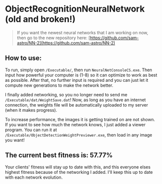 # ObjectRecognitionNeuralNetwork (old and broken!)
> If you want the newest neural networks that I am working on now, then go to the new repository here: [https://github.com/sam-astro/NN-2](https://github.com/sam-astro/NN-2)

## How to use:
To run, simply open <code>/Executable/</code>, then run <code>NeuralNetConsoleCS.exe</code>. Then input how powerful your computer is (1-8) so it can optimize to work as best as possible. After that, no further input is required and you can just let it compute new generations to make the network better.

I finally added networking, so you no longer need to send me <code>/Executable/dat/WeightSave.dat</code>! Now, as long as you have an internet connection, the weights file will be automatically uploaded to my server (when it makes progress).

To increase performance, the images it is getting trained on are not shown. If you want to see how much the network knows, I just added a viewer program. You can run it at <code>/Executable/ObjectDetectionWeightPreviewer.exe</code>, then load in any image you want!

## The current best fitness is: <b>57.77%</b>
Your clients' fitness will stay up to date with this, and this everyone elses highest fitness because of the networking I added. I'll keep this up to date with each network evolution.
